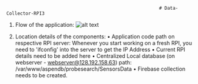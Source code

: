                                                            # Data-Collector-RPI3
                                                            
1.	Flow of the application:
            ![alt text]([http://url/to/img.png](https://github.com/sakshi-seth-17/Data-Collector-RPI3/blob/main/RPI3.jpg?raw=true))

2.	Location details of the components:
      •	Application code path on respective RPI server: Whenever you start working on a fresh RPI, you need to 'ifconfig' into the server to get the IP Address 
•	Current RPI details need to be added here
•	Centralized Local database (on webserver - webserver@128.192.158.63) path: /var/www/aspendb/probesearch/SensorsData
•	Firebase collection needs to be created.

